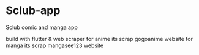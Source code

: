 # Sclub-app
Sclub comic and manga app

build with flutter & web scraper
for anime its scrap gogoanime website
for manga its scrap mangasee123 website
